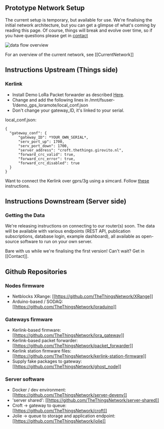 ## Prototype Network Setup

The current setup is temporary, but available for use.
We're finalising the initial network architecture, but
you can get a glimpse of what's coming by reading this page.
Of course, things will break and evolve over time, so
if you have questions please get in [contact](Contact)

![data flow overview](imgs/ttn_prototype_data_flow.png)

For an overview of the current network, see
[[CurrentNetwork]]


## Instructions Upstream (Things side)
### Kerlink
* Install Demo LoRa Packet forwarder as described [Here](http://wikikerlink.fr/lora-station/doku.php?id=wiki:semtech#demo_lora_packet_forwarderready-to-use_package).
* Change and add the following lines in /mnt/fsuser-1/demo_gps_loramote/local_conf.json
* Don't change your gateway_ID, it's linked to your serial.

local_conf.json:

	{
	  "gateway_conf": {
	      "gateway_ID": *YOUR_OWN_SERIAL*,
		  "serv_port_up": 1700,
		  "serv_port_down": 1700,
		  "server_address": "croft.thethings.girovito.nl",
		  "forward_crc_valid": true,
		  "forward_crc_error": true,
		  "forward_crc_disabled": true
	  }
	}

Want to connect the Kerlink over gprs/3g using a simcard. Follow [these](gateways/kerlink/mobile-connection) instructions.

## Instructions Downstream (Server side)
### Getting the Data
We're releasing instructions on connecting to our router(s) soon. The data will be available with various endpoints (REST API, publication subscriptions, database login, example dashboard), all available as open-source software to run on your own server.

Bare with us while we're finalising the first version! Can't wait? Get in [[Contact]].


## Github Repositories

### Nodes firmware
* Netblocks XRange: [[https://github.com/TheThingsNetwork/XRange]]
* Arduino-based / SODAQ: [[https://github.com/TheThingsNetwork/loraduino]]

### Gateways firmware
* Kerlink-based firmware: [[https://github.com/TheThingsNetwork/lora_gateway]]
* Kerlink-based packet forwarder: [[https://github.com/TheThingsNetwork/packet_forwarder]]
* Kerlink station firmware files: [[https://github.com/TheThingsNetwork/kerlink-station-firmware]]
* Supply fake packages to gateway: [[https://github.com/TheThingsNetwork/ghost_node]]

### Server software
* Docker / dev environment: [[https://github.com/TheThingsNetwork/server-devenv]]
* 'server shared': [[https://github.com/TheThingsNetwork/server-shared]]
* Croft -> gateway to queue: [[https://github.com/TheThingsNetwork/croft]]
* Jolie -> queue to storage and application endpoint: [[https://github.com/TheThingsNetwork/jolie]]